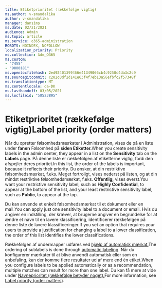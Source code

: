 ```yaml
---
title: Etiketprioritet (rækkefølge vigtig)
ms.author: v-smandalika
author: v-smandalika
manager: dansimp
ms.date: 02/21/2021
audience: Admin
ms.topic: article
ms.service: o365-administration
ROBOTS: NOINDEX, NOFOLLOW
localization_priority: Priority
ms.collection: Adm_O365
ms.custom:
- "7455"
- "9000181"
ms.openlocfilehash: 2ed92401399466e41349066cb4c9250c4da3c2c9
ms.sourcegitcommit: c202c0df2d141e63f4f7eb13a56efbfc2f57348f
ms.translationtype: MT
ms.contentlocale: da-DK
ms.lasthandoff: 03/05/2021
ms.locfileid: "50523895"
---
```

# <a name="label-priority-order-matters"></a><span data-ttu-id="b56c8-102">Etiketprioritet (rækkefølge vigtig)</span><span class="sxs-lookup"><span data-stu-id="b56c8-102">Label priority (order matters)</span></span>

<span data-ttu-id="b56c8-103">Når du opretter følsomhedsmærkater i Administration, vises de på en liste under **fanen** Følsomhed på **siden Etiketter.**</span><span class="sxs-lookup"><span data-stu-id="b56c8-103">When you create sensitivity labels in the admin center, they appear in a list on the **Sensitivity** tab on the **Labels** page.</span></span> <span data-ttu-id="b56c8-104">På denne liste er rækkefølgen af etiketterne vigtig, fordi den afspejler deres prioritet.</span><span class="sxs-lookup"><span data-stu-id="b56c8-104">In this list, the order of the labels is important, because it reflects their priority.</span></span> <span data-ttu-id="b56c8-105">Du ønsker, at din restriktive følsomhedsmærkat, f.eks. Meget fortroligt, vises nederst på listen, og at din mindst restriktive følsomhedsmærkat, f.eks. **Offentlig,** vises øverst.</span><span class="sxs-lookup"><span data-stu-id="b56c8-105">You want your restrictive sensitivity label, such as **Highly Confidential**, to appear at the bottom of the list, and your least restrictive sensitivity label, such as **Public**, to appear at the top.</span></span>

<span data-ttu-id="b56c8-106">Du kan anvende et enkelt følsomhedsmærkat til et dokument eller en mail.</span><span class="sxs-lookup"><span data-stu-id="b56c8-106">You can apply just one sensitivity label to a document or email.</span></span> <span data-ttu-id="b56c8-107">Hvis du angiver en indstilling, der kræver, at brugerne angiver en begrundelse for at ændre et navn til en lavere klassificering, identificerer rækkefølgen på denne liste de lavere klassificeringer.</span><span class="sxs-lookup"><span data-stu-id="b56c8-107">If you set an option that requires your users to provide a justification for changing a label to a lower classification, the order of this list identifies the lower classifications.</span></span>

<span data-ttu-id="b56c8-108">Rækkefølgen af undermapper udføres ved [hjælp af automatisk mærkat.](https://docs.microsoft.com/microsoft-365/compliance/apply-sensitivity-label-automatically)</span><span class="sxs-lookup"><span data-stu-id="b56c8-108">The ordering of sublabels is done through [automatic labeling](https://docs.microsoft.com/microsoft-365/compliance/apply-sensitivity-label-automatically).</span></span> <span data-ttu-id="b56c8-109">Når du konfigurerer mærkater til at blive anvendt automatisk eller som en anbefaling, kan der komme flere resultater ud af mere end én etiket.</span><span class="sxs-lookup"><span data-stu-id="b56c8-109">When you configure labels to be applied automatically or as a recommendation, multiple matches can result for more than one label.</span></span> <span data-ttu-id="b56c8-110">Du kan få mere at vide under [Navneprioritet (rækkefølge betyder noget).](https://docs.microsoft.com/microsoft-365/compliance/sensitivity-labels)</span><span class="sxs-lookup"><span data-stu-id="b56c8-110">For more information, see [Label priority (order matters)](https://docs.microsoft.com/microsoft-365/compliance/sensitivity-labels).</span></span>